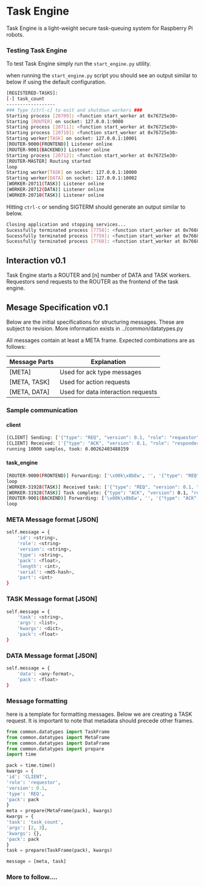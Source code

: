 # Task Engine
Task Engine is a light-weight secure task-queuing system for Raspberry Pi robots.

### Testing Task Engine
To test Task Engine simply run the `start_engine.py` utility.

when running the `start_engine.py` script you should see an output similar to below if using the default configuration.
```bash
[REGISTERED-TASKS]:
[-] task_count
------------------
### Type [ctrl-c] to exit and shutdown workers ###
Starting process [20709]: <function start_worker at 0x76725e30>
Starting [ROUTER] on socket: 127.0.0.1:9000
Starting process [20711]: <function start_worker at 0x76725e30>
Starting process [20710]: <function start_worker at 0x76725e30>
Starting worker[TASK] on socket: 127.0.0.1:10001
[ROUTER-9000(FRONTEND)] Listener online
[ROUTER-9001(BACKEND)] Listener online
Starting process [20712]: <function start_worker at 0x76725e30>
[ROUTER-MASTER] Routing started
loop
Starting worker[TASK] on socket: 127.0.0.1:10000
Starting worker[DATA] on socket: 127.0.0.1:10002
[WORKER-20711(TASK)] Listener online
[WORKER-20712(DATA)] Listener online
[WORKER-20710(TASK)] Listener online
```

Hitting `ctrl-c` or sending SIGTERM should generate an output similar to below.
```bash
Closing application and stopping services...
Sucessfully terminated process [7758]: <function start_worker at 0x76685a70>
Sucessfully terminated process [7759]: <function start_worker at 0x76685a70>
Sucessfully terminated process [7760]: <function start_worker at 0x76685a70>
```

## Interaction v0.1
Task Engine starts a ROUTER and [n] number of DATA and TASK workers. Requestors send requests to the ROUTER as the frontend of the task engine.

## Mesage Specification v0.1
Below are the initial specifications for structuring messages. These are subject to revision. More information exists in ../common/datatypes.py

All messages contain at least a META frame. Expected combinations are as follows:

|Message Parts|Explanation|
|-------------|-----------|
|[META]|Used for ack type messages|
|[META, TASK]|Used for action requests|
|[META, DATA]|Used for data interaction requests|

### Sample communication
#### client
```bash
[CLIENT] Sending: ['{"type": "REQ", "version": 0.1, "role": "requestor", "id": "CLIENT", "pack": 1483311405.215693}', '{"task": "TASK_count", "pack": 1483311405.215693, "args": [2, 3], "kwargs": {}}']
[CLIENT] Received: ['{"type": "ACK", "version": 0.1, "role": "responder", "id": "TASK-31928", "pack": 1483311405.217414}']
running 10000 samples, took: 0.00262403488159
```

#### task_engine
```bash
[ROUTER-9000(FRONTEND)] Forwarding: ['\x00k\x8bEw', '', '{"type": "REQ", "version": 0.1, "role": "requestor", "id": "CLIENT", "pack": 1483311405.215693}', '{"task": "TASK_count", "pack": 1483311405.215693, "args": [2, 3], "kwargs": {}}']
loop
[WORKER-31928(TASK)] Received task: ['{"type": "REQ", "version": 0.1, "role": "requestor", "id": "CLIENT", "pack": 1483311405.215693}', '{"task": "TASK_count", "pack": 1483311405.215693, "args": [2, 3], "kwargs": {}}']
[WORKER-31928(TASK)] Task complete: {"type": "ACK", "version": 0.1, "role": "responder", "id": "TASK-31928", "pack": 1483311405.217414}
[ROUTER-9001(BACKEND)] Forwarding: ['\x00k\x8bEw', '', '{"type": "ACK", "version": 0.1, "role": "responder", "id": "TASK-31928", "pack": 1483311405.217414}']
loop
```

### META Message format [JSON]
```bash
self.message = {
	'id': <string>,
	'role': <string>
	'version': <string>,
	'type': <string>,
	'pack': <float>,
	'length': <int>,
	'serial': <md5-hash>,
	'part': <int>
}
```

### TASK Message format [JSON]
```bash
self.message = {
	'task': <string>,
	'args': <list>,
	'kwargs': <dict>,
	'pack': <float>
}	
```

### DATA Message format [JSON]
```bash
self.message = {
	'data': <any-format>,
	'pack': <float>
}	
```

### Message formatting
here is a template for formatting messages. Below we are creating a TASK request. It is important to note that metadata should precede other frames.
```python
from common.datatypes import TaskFrame
from common.datatypes import MetaFrame
from common.datatypes import DataFrame
from common.datatypes import prepare
import time

pack = time.time()
kwargs = {
'id': 'CLIENT',
'role': 'requestor',
'version': 0.1,
'type': 'REQ',
'pack': pack
}
meta = prepare(MetaFrame(pack), kwargs)
kwargs = {
'task': 'task_count',
'args': [2, 3],
'kwargs': {},
'pack': pack
}
task = prepare(TaskFrame(pack), kwargs)

message = [meta, task]
```

### More to follow....